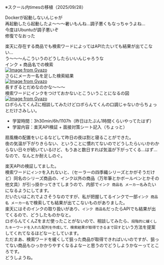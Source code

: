 ※スクール内timesの移植（2025/09/28）

Dockerが起動しないんじゃが  
再起動したら起動したよ～～～暑いもんね…調子悪くもなっちゃうよね…  
今度はUbuntuが調子悪いぞ  
修復でなおった  

楽天に存在する商品でも検索ワードによってはAPIたたいても結果が出てこない…  
う～～～んこういうのどうしたらいいんじゃろうな  
インク + 商品名での検索  
[![Image from Gyazo](https://i.gyazo.com/e08b79bf81e4059a1279d22d57640556.png)](https://gyazo.com/e08b79bf81e4059a1279d22d57640556)  
さらにメーカー名を足した検索結果  
[![Image from Gyazo](https://i.gyazo.com/1a7e68f8888ef4335903c44d4002f4fa.png)](https://gyazo.com/1a7e68f8888ef4335903c44d4002f4fa)  
長すぎるとだめなのかな～～～  
検索ワードにインクをつけておかないとこういうことになるの図  
[![Image from Gyazo](https://i.gyazo.com/fbccefc6e5e0b373348a5af06922a165.png)](https://gyazo.com/fbccefc6e5e0b373348a5af06922a165)  
ロボらんてくんZに相談してみたけどロボらんてくんの口調じゃないからちょっとだけさみしい。  

- 学習時間：3h30min/6h/1107h（昨日はたぶん1時間くらいやってたはず）
- 学習内容：楽天API検証 + 面接対策シート記入（ちょっと）

扇風機の配置をいじるなどして昨日の夜は割と寝ることができた。  
夜の気温が下がりきらない、ということに慣れてないのでどうしたらいいかわからない日々が続いているけど、もうあと数日すれば気温が下がってくる…はず…なので、なんとか耐えしのぐ。  

楽天APIの検証してました。  
検索ワードに`インク`を入れないと、（セーラーの四季織シリーズとかがそうだけど）同名のシリーズ商品の、インク以外の商品（万年筆とかボールペンとかその他文具）が引っ掛かってきてしまうので、内部で`インク 商品名 メーカー名`みたいになるようにしてます。  
だいたいはこれでよさそうなのですが、私が把握してるインクで一部`インク 商品名 メーカー名`で検索しても結果が出てこないものがありました。  
楽天にはそのインクの取り扱いがあり、`インク 商品名`だったらAPIでも結果が出てくるので、どうしたものかなと。  
ロボらんてくんZをまだ使ったことがないので、相談してみたら、`段階的に緩くしたキーワードを入れた配列を作成して、検索結果が取得できるまで回す`という方法を提案してくれてなるほどなーとしています。  
ただまあ、検索ワードを緩くして狙った商品が取得できればいいのですが、狙ってない商品もひっかかりやすくなるよなーと思うのでどうしようかなーってところです。  
どうしようね。  

